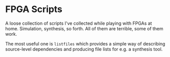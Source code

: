 FPGA Scripts
============

A loose collection of scripts I've collected while playing with FPGAs at home. Simulation, synthesis, so forth. All of them are terrible, some of them work.

The most useful one is `listfiles` which provides a simple way of describing source-level dependencies and producing file lists for e.g. a synthesis tool.
